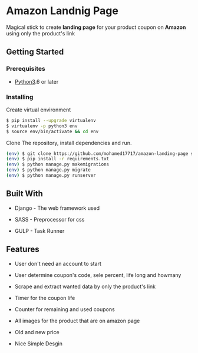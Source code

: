 # Amazon Landnig Page

Magical stick to create __landing page__ for your product coupon on __Amazon__ using only the product's link

## Getting Started

### Prerequisites

- [Python3](https://www.python.org/downloads/).6 or later

### Installing

Create virtual environment

``` bash
$ pip install --upgrade virtualenv
$ virtualenv -p python3 env
$ source env/bin/activate && cd env
```

Clone The repository, install dependencies and run.

``` bash
(env) $ git clone https://github.com/mohamed17717/amazon-landing-page src && cd src
(env) $ pip install -r requirements.txt
(env) $ python manage.py makemigrations
(env) $ python manage.py migrate
(env) $ python manage.py runserver
```

## Built With

- Django -  The web framework used

- SASS - Preprocessor for css

- GULP - Task Runner

## Features

- User don't need an account to start

- User determine coupon's code, sele percent, life long and howmany

- Scrape and extract wanted data by only the product's link

- Timer for the coupon life

- Counter for remaining and used coupons

- All images for the product that are on amazon page

- Old and new price

- Nice Simple Desgin